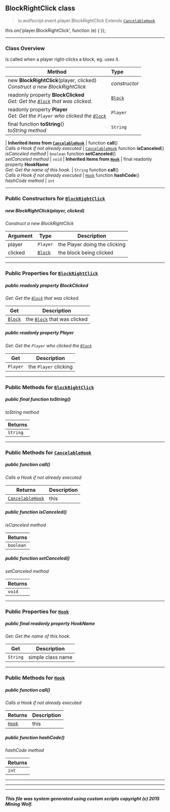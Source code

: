 ## BlockRightClick __class__

>io.wolfscript.event.player.BlockRightClick
>Extends [`CancelableHook`](../../hook/CancelableHook.md)

this.on('player.BlockRightClick', function (e) { });

---

### Class Overview

Is called when a player right-clicks a block, eg. uses it.

Method | Type   
--- | :--- 
new __BlockRightClick__(player, clicked) <br> _Construct a new BlockRightClick_ | _constructor_
 readonly property __BlockClicked__ <br> _Get: Get the [`Block`](../../api/world/blocks/Block.md) that was clicked._ | [`Block`](../../api/world/blocks/Block.md)
 readonly property __Player__ <br> _Get: Get the `Player` who clicked the [`Block`](../../api/world/blocks/Block.md)_ | `Player`
final function __toString__() <br> _toString method_ | `String`
 |
__Inherited items from [`CancelableHook`](../../hook/CancelableHook.md)__ |
 function __call__() <br> _Calls a Hook if not already executed_ | [`CancelableHook`](../../hook/CancelableHook.md)
 function __isCanceled__() <br> _isCanceled method_ | `boolean`
 function __setCanceled__() <br> _setCanceled method_ | `void`
 |
__Inherited items from [`Hook`](../../hook/Hook.md)__ |
final readonly property __HookName__ <br> _Get: Get the name of this hook._ | `String`
 function __call__() <br> _Calls a Hook if not already executed_ | [`Hook`](../../hook/Hook.md)
 function __hashCode__() <br> _hashCode method_ | `int`







---

### Public Constructors for [`BlockRightClick`](BlockRightClick.md)

##### <a id='blockrightclick'></a>new __BlockRightClick__(player, clicked) 

_Construct a new BlockRightClick_

Argument | Type | Description  
--- | --- | --- 
player | `Player` | the Player doing the clicking
clicked | [`Block`](../../api/world/blocks/Block.md) | the block being clicked

---

### Public Properties for [`BlockRightClick`](BlockRightClick.md)

##### <a id='blockclicked'></a>public  readonly property __BlockClicked__

_Get: Get the [`Block`](../../api/world/blocks/Block.md) that was clicked._

Get | Description
--- | --- 
[`Block`](../../api/world/blocks/Block.md) | the [`Block`](../../api/world/blocks/Block.md) that was clicked



##### <a id='player'></a>public  readonly property __Player__

_Get: Get the `Player` who clicked the [`Block`](../../api/world/blocks/Block.md)_

Get | Description
--- | --- 
`Player` | the `Player` clicking



---

### Public Methods for [`BlockRightClick`](BlockRightClick.md)

##### <a id='tostring'></a>public final function __toString__()

_toString method_

Returns | 
--- | 
`String` |


---

### Public Methods for [`CancelableHook`](../../hook/CancelableHook.md)

##### <a id='call'></a>public  function __call__()

_Calls a Hook if not already executed_

Returns | Description
--- | --- 
[`CancelableHook`](../../hook/CancelableHook.md) | this


##### <a id='iscanceled'></a>public  function __isCanceled__()

_isCanceled method_

Returns | 
--- | 
`boolean` |


##### <a id='setcanceled'></a>public  function __setCanceled__()

_setCanceled method_

Returns | 
--- | 
`void` |


---

### Public Properties for [`Hook`](../../hook/Hook.md)

##### <a id='hookname'></a>public final readonly property __HookName__

_Get: Get the name of this hook._

Get | Description
--- | --- 
`String` | simple class name



---

### Public Methods for [`Hook`](../../hook/Hook.md)

##### <a id='call'></a>public  function __call__()

_Calls a Hook if not already executed_

Returns | Description
--- | --- 
[`Hook`](../../hook/Hook.md) | this


##### <a id='hashcode'></a>public  function __hashCode__()

_hashCode method_

Returns | 
--- | 
`int` |


---


---


---


##### This file was system generated using custom scripts copyright (c) 2015 Mining Wolf.
	

